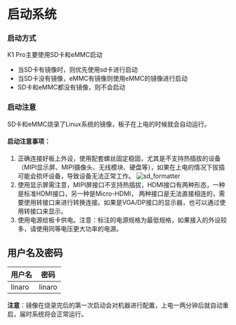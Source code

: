 # 启动系统

### 启动方式


K1 Pro主要使用SD卡和eMMC启动

- 当SD卡有镜像时，则优先使用sd卡进行启动
- 当SD卡没有镜像，eMMC有镜像则使用eMMC的镜像进行启动
- SD卡和eMMC都没有镜像，则不会启动

### 启动注意

SD卡和eMMC烧录了Linux系统的镜像，板子在上电的时候就会自动运行。

#### 启动注意事项：

1. 正确连接好板上外设，使用配套螺丝固定稳固，尤其是不支持热插拔的设备（MIPI显示屏、MIPI摄像头、无线模块、硬盘等），如果在上电的情况下拔插可能会损坏设备，导致设备无法正常工作。
   ![sd_formatter](/img/k1pro/getting-started/all_device.png)
2. 使用显示屏需注意，MIPI屏接口不支持热插拔，HDMI接口有两种形态，一种是标准HDMI接口，另一种是Micro-HDMI， 两种接口是无法直接相连的，需要使用转接口来进行转换连接。如果是VGA/DP接口的显示器，也可以通过使用转接口来显示。
3. 使用电源给板卡供电。注意：标注的电源规格为最低规格，如果接入的外设较多，请使用同等电压更大功率的电源。

##  用户名及密码

| 用户名 | 密码  |
| ------ | ----- |
| linaro | linaro |


**注意**：镜像在烧录完后的第一次启动会对机器进行配置，上电一两分钟后就自动重启，届时系统将会正常运行。